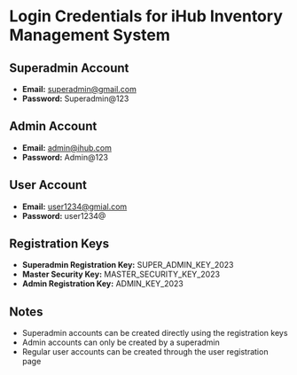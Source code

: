# Login Credentials for iHub Inventory Management System

## Superadmin Account
- **Email:** superadmin@gmail.com
- **Password:** Superadmin@123

## Admin Account
- **Email:** admin@ihub.com
- **Password:** Admin@123

## User Account
- **Email:** user1234@gmial.com
- **Password:** user1234@

## Registration Keys
- **Superadmin Registration Key:** SUPER_ADMIN_KEY_2023
- **Master Security Key:** MASTER_SECURITY_KEY_2023
- **Admin Registration Key:** ADMIN_KEY_2023

## Notes
- Superadmin accounts can be created directly using the registration keys
- Admin accounts can only be created by a superadmin
- Regular user accounts can be created through the user registration page

